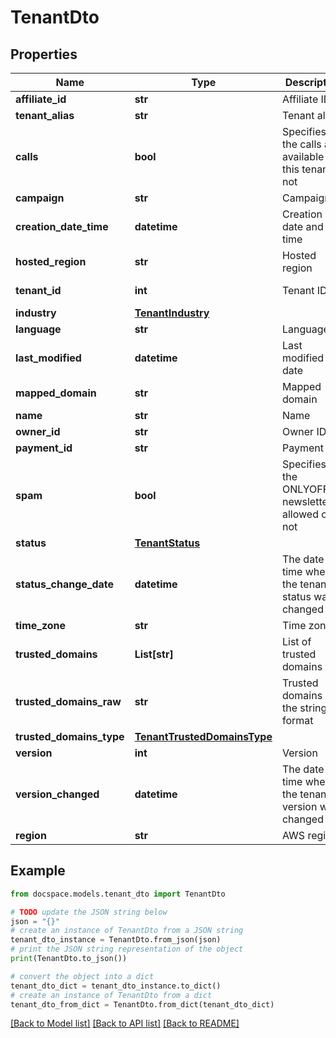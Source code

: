 # TenantDto


## Properties

Name | Type | Description | Notes
------------ | ------------- | ------------- | -------------
**affiliate_id** | **str** | Affiliate ID | [optional] 
**tenant_alias** | **str** | Tenant alias | [optional] 
**calls** | **bool** | Specifies if the calls are available for this tenant or not | [optional] 
**campaign** | **str** | Campaign | [optional] 
**creation_date_time** | **datetime** | Creation date and time | [optional] [readonly] 
**hosted_region** | **str** | Hosted region | [optional] 
**tenant_id** | **int** | Tenant ID | [optional] [readonly] 
**industry** | [**TenantIndustry**](TenantIndustry.md) |  | [optional] 
**language** | **str** | Language | [optional] 
**last_modified** | **datetime** | Last modified date | [optional] 
**mapped_domain** | **str** | Mapped domain | [optional] 
**name** | **str** | Name | [optional] 
**owner_id** | **str** | Owner ID | [optional] 
**payment_id** | **str** | Payment ID | [optional] 
**spam** | **bool** | Specifies if the ONLYOFFICE newsletter is allowed or not | [optional] 
**status** | [**TenantStatus**](TenantStatus.md) |  | [optional] 
**status_change_date** | **datetime** | The date and time when the tenant status was changed | [optional] [readonly] 
**time_zone** | **str** | Time zone | [optional] 
**trusted_domains** | **List[str]** | List of trusted domains | [optional] 
**trusted_domains_raw** | **str** | Trusted domains in the string format | [optional] 
**trusted_domains_type** | [**TenantTrustedDomainsType**](TenantTrustedDomainsType.md) |  | [optional] 
**version** | **int** | Version | [optional] 
**version_changed** | **datetime** | The date and time when the tenant version was changed | [optional] 
**region** | **str** | AWS region | [optional] 

## Example

```python
from docspace.models.tenant_dto import TenantDto

# TODO update the JSON string below
json = "{}"
# create an instance of TenantDto from a JSON string
tenant_dto_instance = TenantDto.from_json(json)
# print the JSON string representation of the object
print(TenantDto.to_json())

# convert the object into a dict
tenant_dto_dict = tenant_dto_instance.to_dict()
# create an instance of TenantDto from a dict
tenant_dto_from_dict = TenantDto.from_dict(tenant_dto_dict)
```
[[Back to Model list]](../README.md#documentation-for-models) [[Back to API list]](../README.md#documentation-for-api-endpoints) [[Back to README]](../README.md)


